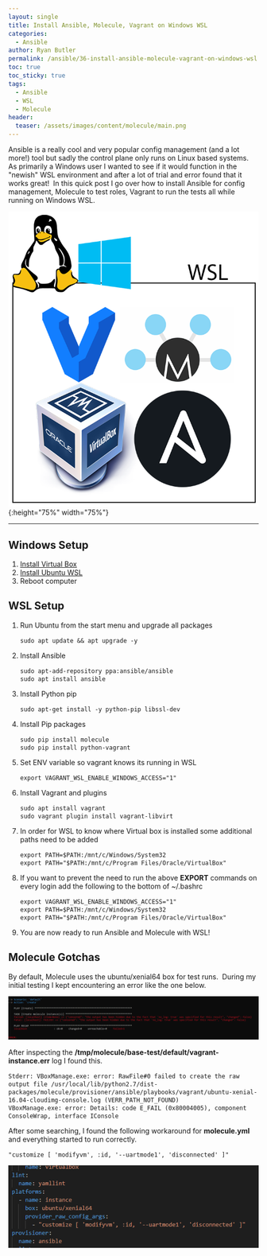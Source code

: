 ```yaml
---
layout: single
title: Install Ansible, Molecule, Vagrant on Windows WSL
categories:
  - Ansible
author: Ryan Butler
permalink: /ansible/36-install-ansible-molecule-vagrant-on-windows-wsl
toc: true
toc_sticky: true
tags:
  - Ansible
  - WSL
  - Molecule
header:
  teaser: /assets/images/content/molecule/main.png
---
```

Ansible is a really cool and very popular config management (and a lot more!) tool but sadly the control plane only runs on Linux based systems.  As primarily a Windows user I wanted to see if it would function in the "newish" WSL environment and after a lot of trial and error found that it works great!  In this quick post I go over how to install Ansible for config management, Molecule to test roles, Vagrant to run the tests all while running on Windows WSL.

![main](/assets/images/content/molecule/main.png){:height="75%" width="75%"}

* * *

## Windows Setup

1.  [Install Virtual Box](https://www.virtualbox.org/wiki/Downloads)
2.  [Install Ubuntu WSL](https://docs.microsoft.com/en-us/windows/wsl/install-win10)
3.  Reboot computer

## WSL Setup

1.  Run Ubuntu from the start menu and upgrade all packages

    ```
    sudo apt update && apt upgrade -y
    ```

2.  Install Ansible

    ```
    sudo apt-add-repository ppa:ansible/ansible
    sudo apt install ansible
    ```

3.  Install Python pip

    ```
    sudo apt-get install -y python-pip libssl-dev
    ```

4.  Install Pip packages

    ```
    sudo pip install molecule
    sudo pip install python-vagrant
    ```

5.  Set ENV variable so vagrant knows its running in WSL

    ```
    export VAGRANT_WSL_ENABLE_WINDOWS_ACCESS="1"
    ```

6.  Install Vagrant and plugins

    ```
    sudo apt install vagrant  
    sudo vagrant plugin install vagrant-libvirt
    ```

7.  In order for WSL to know where Virtual box is installed some additional paths need to be added  

    ```
    export PATH=$PATH:/mnt/c/Windows/System32
    export PATH="$PATH:/mnt/c/Program Files/Oracle/VirtualBox"
    ```

8.  If you want to prevent the need to run the above **EXPORT** commands on every login add the following to the bottom of ~/.bashrc

    ```
    export VAGRANT_WSL_ENABLE_WINDOWS_ACCESS="1"  
    export PATH=$PATH:/mnt/c/Windows/System32  
    export PATH="$PATH:/mnt/c/Program Files/Oracle/VirtualBox"
    ```

9.  You are now ready to run Ansible and Molecule with WSL!

## Molecule Gotchas

By default, Molecule uses the ubuntu/xenial64 box for test runs.  During my initial testing I kept encountering an error like the one below. 

![error](/assets/images/content/molecule/error.png)

After inspecting the **/tmp/molecule/base-test/default/vagrant-instance.err** log I found this.

```
Stderr: VBoxManage.exe: error: RawFile#0 failed to create the raw output file /usr/local/lib/python2.7/dist-packages/molecule/provisioner/ansible/playbooks/vagrant/ubuntu-xenial-16.04-cloudimg-console.log (VERR_PATH_NOT_FOUND)  
VBoxManage.exe: error: Details: code E_FAIL (0x80004005), component ConsoleWrap, interface IConsole
```

After some searching, I found the following workaround for **molecule.yml** and everything started to run correctly.

```
"customize [ 'modifyvm', :id, '--uartmode1', 'disconnected' ]"
```

![workaround](/assets/images/content/molecule/workaround.png)
